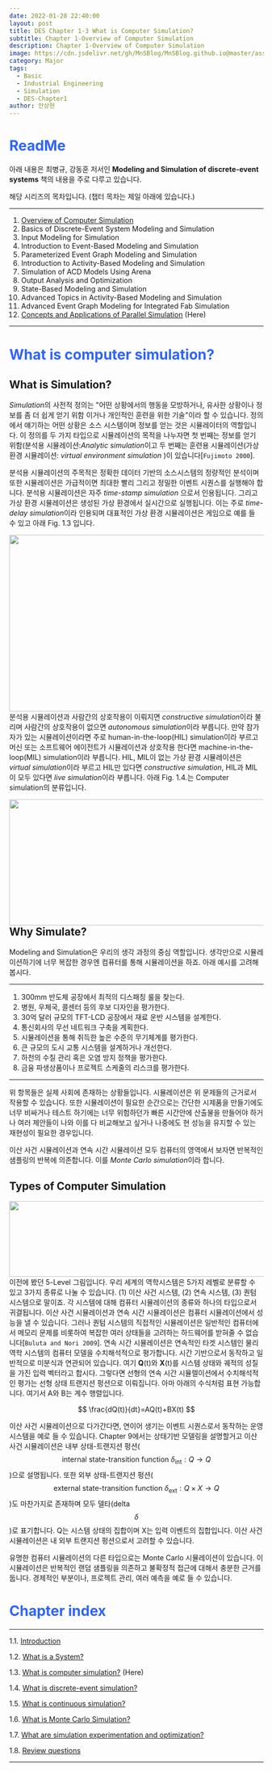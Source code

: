 ```yaml
---
date: 2022-01-28 22:40:00
layout: post
title: DES Chapter 1-3 What is Computer Simulation?
subtitle: Chapter 1-Overview of Computer Simulation
description: Chapter 1-Overview of Computer Simulation
image: https://cdn.jsdelivr.net/gh/MnSBlog/MnSBlog.github.io@master/assets/img/posts/Major/Simulation/1_3_1_Fig_1_3.PNG
category: Major
tags:
  - Basic
  - Industrial Engineering
  - Simulation
  - DES-Chapter1
author: 안상현
---
```


# <span style="color:#2E64FE">ReadMe</span>

 아래 내용은 최병규, 강동훈 저서인 **Modeling and Simulation of discrete-event systems**  책의 내용을 주로 다루고 있습니다. 

 해당 시리즈의 목차입니다. (챕터 목차는 제일 아래에 있습니다.)

---

1. [Overview of Computer Simulation](https://mnsblog.github.io/MJ-SM-Chp1-1/) 
2. Basics of Discrete-Event System Modeling and Simulation
3. Input Modeling for Simulation
4. Introduction to Event-Based Modeling and Simulation
5. Parameterized Event Graph Modeling and Simulation
6. Introduction to Activity-Based Modeling and Simulation
7. Simulation of ACD Models Using Arena
8. Output Analysis and Optimization
9. State-Based Modeling and Simulation
10. Advanced Topics in Activity-Based Modeling and Simulation
11. Advanced Event Graph Modeling for Integrated Fab Simulation
12. [Concepts and Applications of Parallel Simulation](https://mnsblog.github.io/MJ-SM-Chp12-1/) (Here)

---

# <span style="color:#2E64FE">What is computer simulation?</span>

## What is Simulation?

 *Simulation*의 사전적 정의는 "어떤 상황에서의 행동을 모방하거나, 유사한 상황이나 정보를 좀 더 쉽게 얻기 위함 이거나 개인적인 훈련을 위한 기술"이라 할 수 있습니다. 정의에서 얘기하는 어떤 상황은 소스 시스템이며 정보를 얻는 것은 시뮬레이터의 역할입니다. 이 정의를 두 가지 타입으로 시뮬레이션의 목적을 나누자면 첫 번째는 정보를 얻기 위함(분석용 시뮬레이션:*Analytic simulation*이고 두 번째는 훈련용 시뮬레이션(가상 환경 시뮬레이션: *virtual environment simulation* )이 있습니다[`Fujimoto 2000`].

 분석용 시뮬레이션의 주목적은 정확한 데이터 기반의 소스시스템의 정량적인 분석이며 또한 시뮬레이션은 가급적이면 최대한 빨리 그리고 정밀한 이벤트 시퀀스를 실행해야 합니다. 분석용 시뮬레이션은 자주 *time-stamp simulation* 으로서 인용됩니다. 그리고 가상 환경 시뮬레이션은 생성된 가상 환경에서 실시간으로 실행됩니다. 이는 주로 *time-delay simulation*이라 인용되며 대표적인 가상 환경 시뮬레이션은 게임으로 예를 들 수 있고 아래 Fig. 1.3 입니다.

<img src="https://cdn.jsdelivr.net/gh/MnSBlog/MnSBlog.github.io@master/assets/img/posts/Major/Simulation/1_3_1_Fig_1_3.PNG" height="350px" width="550px" align="left">

 분석용 시뮬레이션과 사람간의 상호작용이 이뤄지면 *constructive simulation*이라 불리며 사람간의 상호작용이 없으면 *autonomous simulation*이라 부릅니다. 만약 참가자가 있는 시뮬레이션이라면 주로 human-in-the-loop(HIL) simulation이라 부르고 머신 또는 소프트웨어 에이전트가 시뮬레이션과 상호작용 한다면 machine-in-the-loop(MIL) simulation이라 부릅니다. HIL, MIL이 없는 가상 환경 시뮬레이션은 *virtual simulation*이라 부르고 HIL만 있다면 *constructive simulation*, HIL과 MIL이 모두 있다면 *live simulation*이라 부릅니다. 아래 Fig. 1.4.는 Computer simulation의 분류입니다.

<img src="https://cdn.jsdelivr.net/gh/MnSBlog/MnSBlog.github.io@master/assets/img/posts/Major/Simulation/1_3_1_Fig_1_4.PNG" height="250px" width="550px" align="left">

## Why Simulate?

 Modeling and Simulation은 우리의 생각 과정의 중심 역할입니다. 생각만으로 시뮬레이션하기에 너무 복잡한 경우엔 컴퓨터를 통해 시뮬레이션을 하죠. 아래 예시를 고려해봅시다.

---

1. 300mm 반도체 공장에서 최적의 디스패칭 룰을 찾는다.
2. 병원, 우체국, 콜센터 등의 후보 디자인을 평가한다.
3. 30억 달러 규모의 TFT-LCD 공장에서 재료 운반 시스템을 설계한다.
4. 통신회사의 무선 네트워크 구축을 계획한다.
5. 시뮬레이션을 통해 취득한 높은 수준의 무기체계를 평가한다.
6. 큰 규모의 도시 교통 시스템을 설계하거나 개선한다.
7. 하천의 수질 관리 혹은 오염 방지 정책을 평가한다.
8. 금융 파생상품이나 프로젝트 스케줄의 리스크를 평가한다.

---

 위 항목들은 실제 사회에 존재하는 상황들입니다. 시뮬레이션은 위 문제들의 근거로서 작용할 수 있습니다. 또한 시뮬레이션이 필요한 순간으로는 간단한 시제품을 만들기에도 너무 비싸거나 테스트 하기에는 너무 위험하던가 빠른 시간안에 산출물을 만들어야 하거나 여러 제안들이 나와 이를 다 비교해보고 싶거나 나중에도 현 성능을 유지할 수 있는 재현성이 필요한 경우입니다.

 이산 사건 시뮬레이션과 연속 시간 시뮬레이션 모두 컴퓨터의 영역에서 보자면 반복적인 샘플링의 반복에 의존합니다. 이를 *Monte Carlo simulation*이라 합니다.

## Types of Computer Simulation

 <img src="https://cdn.jsdelivr.net/gh/MnSBlog/MnSBlog.github.io@master/assets/img/posts/Major/Simulation/1_2_2_Fig_1_1.PNG" height="150px" width="550px" align="left">

이전에 봤던 5-Level 그림입니다. 우리 세계의 역학시스템은 5가지 레벨로 분류할 수 있고 3가지 종류로 나눌 수 있습니다. (1) 이산 사건 시스템, (2) 연속 시스템, (3) 퀀텀 시스템으로 말이죠. 각 시스템에 대해 컴퓨터 시뮬레이션의 종류와 하나의 타입으로서 귀결됩니다. 이산 사건 시뮬레이션과 연속 시간 시뮬레이션은 컴퓨터 시뮬레이션에서 성능을 낼 수 있습니다. 그러나 퀀텀 시스템의 직접적인 시뮬레이션은 일반적인 컴퓨터에서 메모리 문제를 비롯하여 복잡한 여러 상태들을 고려하는 하드웨어를 받혀줄 수 없습니다[`Buluta and Nori 2009`]. 연속 시간 시뮬레이션은 연속적인 타겟 시스템인 물리 역학 시스템의 컴퓨터 모델을 수치해석적으로 평가합니다. 시간 기반으로서 동작하고 일반적으로 미분식과 연관되어 있습니다. 여기 **Q**(t)와 **X**(t)를 시스템 상태와 궤적의 성질을 가진 입력 벡터라고 합시다. 그렇다면 선형의 연속 시간 시뮬렐이션에서 수치해석적인 평가는 선형 상태 트랜지션 펑션으로 이뤄집니다. 아마 아래의 수식처럼 표현 가능합니다. 여기서 A와 B는 계수 행렬입니다.



$$
\frac{dQ(t)}{dt}=AQ(t)+BX(t)
$$



 이산 사건 시뮬레이션으로 다가간다면, 연이어 생기는 이벤트 시퀀스로서 동작하는 운영시스템을 예로 들 수 있습니다. Chapter 9에서는 상태기반 모델링을 설명할거고 이산 사건 시뮬레이션은 내부 상태-트랜지션 펑션(
$$
\text{internal state-transition function }\delta_{\text{int}}:Q\rightarrow Q
$$
)으로 설명됩니다. 또한 외부 상태-트랜지션 펑션(
$$
\text{external state-transition function}\ \delta_{\text{ext}}:Q\times X\rightarrow Q
$$
)도 마찬가지로 존재하며 모두 델타(delta 
$$
\delta
$$
)로 표기합니다. Q는 시스템 상태의 집합이며 X는 입력 이벤트의 집합입니다. 이산 사건 시뮬레이션은 내 외부 트랜지션 펑션으로서 고려할 수 있습니다.

 유명한 컴퓨터 시뮬레이션의 다른 타입으로는 Monte Carlo 시뮬레이션이 있습니다. 이 시뮬레이션은 반복적인 랜덤 샘플링을 의존하고 불확정적 접근에 대해서 충분한 근거를 둡니다. 경제적인 부분이나, 프로젝트 관리, 여러 예측을 예로 들 수 있습니다. 



# <span style="color:#2E64FE">Chapter index</span>

---

1.1. [Introduction](https://mnsblog.github.io/MJ-SM-Chp1-1/) 

1.2. [What is a System?](https://mnsblog.github.io/MJ-SM-Chp1-2/) 

1.3. [What is computer simulation?](https://mnsblog.github.io/MJ-SM-Chp1-3/) (Here)

1.4. [What is discrete-event simulation?](https://mnsblog.github.io/MJ-SM-Chp1-4/)

1.5. [What is continuous simulation?](https://mnsblog.github.io/MJ-SM-Chp1-5/)

1.6. [What is Monte Carlo Simulation?](https://mnsblog.github.io/MJ-SM-Chp1-6/)

1.7. [What are simulation experimentation and optimization?](https://mnsblog.github.io/MJ-SM-Chp1-7/)

1.8. [Review questions](https://mnsblog.github.io/MJ-SM-Chp1-8/)

---

